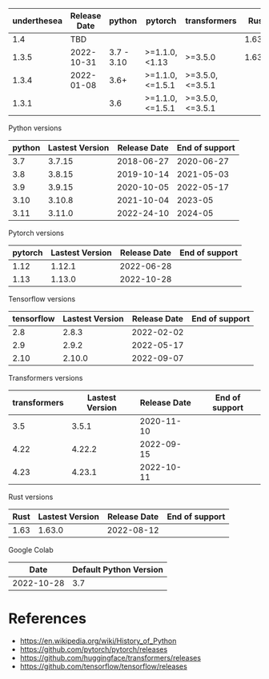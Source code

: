 | underthesea | Release Date | python     | pytorch         | transformers    | Rust      |
|-------------|--------------|------------|-----------------|-----------------|-----------|
| 1.4         | TBD          |            |                 |                 | 1.63.0    |
| 1.3.5       | 2022-10-31   | 3.7 - 3.10 | >=1.1.0,<1.13   | >=3.5.0         | 1.63.0    |
| 1.3.4       | 2022-01-08   | 3.6+       | >=1.1.0,<=1.5.1 | >=3.5.0,<=3.5.1 |           |
| 1.3.1       |              | 3.6        | >=1.1.0,<=1.5.1 | >=3.5.0,<=3.5.1 |           |

Python versions

| python    | Lastest Version | Release Date | End of support    |
|-----------|-----------------|--------------|-------------------|
| 3.7       | 3.7.15          | 2018-06-27   | 2020-06-27        |
| 3.8       | 3.8.15          | 2019-10-14   | 2021-05-03        |
| 3.9       | 3.9.15          | 2020-10-05   | 2022-05-17        |
| 3.10      | 3.10.8          | 2021-10-04   | 2023-05           |
| 3.11      | 3.11.0          | 2022-24-10   | 2024-05           |

Pytorch versions

| pytorch   | Lastest Version | Release Date | End of support    |
|-----------|-----------------|--------------|-------------------|
| 1.12      | 1.12.1          | 2022-06-28   |                   |
| 1.13      | 1.13.0          | 2022-10-28   |                   |

Tensorflow versions

| tensorflow   | Lastest Version | Release Date | End of support    |
|--------------|-----------------|--------------|-------------------|
| 2.8          | 2.8.3           | 2022-02-02   |                   |
| 2.9          | 2.9.2           | 2022-05-17   |                   |
| 2.10         | 2.10.0          | 2022-09-07   |                   |

Transformers versions

| transformers | Lastest Version | Release Date | End of support    |
|--------------|-----------------|--------------|-------------------|
| 3.5          | 3.5.1           | 2020-11-10   |                   |
| 4.22         | 4.22.2          | 2022-09-15   |                   |
| 4.23         | 4.23.1          | 2022-10-11   |                   |


Rust versions

| Rust    | Lastest Version | Release Date | End of support    |
|---------|-----------------|--------------|-------------------|
| 1.63    | 1.63.0          | 2022-08-12   |                   |


Google Colab

| Date           | Default Python Version   |
|----------------|--------------------------|
| 2022-10-28     | 3.7                      |


# References

* https://en.wikipedia.org/wiki/History_of_Python
* https://github.com/pytorch/pytorch/releases
* https://github.com/huggingface/transformers/releases
* https://github.com/tensorflow/tensorflow/releases
